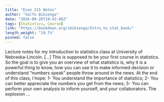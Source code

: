 ```yaml
---
title: "Econ 215 Notes"
author: "Salfo Bikienga"
date: "2016-09-26T19:43:46Z"
tags: [Statistics, Course]
link: "https://bookdown.org/sbikienga/Intro_to_stat_book/"
length_weight: "19.7%"
pinned: false
---
```


Lecture notes for my introduction to statistics class at University of Nebraska-Lincoln. [...] This is supposed to be your first course in statistics. So the goal is to give you an overview of what statistics is, why it is a powerful thing to know, how you can use it to make informed decision or understand “numbers speak” people throw around in the news. At the end of this class, I hope: 1- You understand the importance of statistics; 2- You can better appreciate the numbers you get from the news; 3- You can perform your own analysis to inform yourself, and your collaborators. The explosion ...

